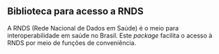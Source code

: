 ## Biblioteca para acesso a RNDS

A RNDS (Rede Nacional de Dados em Saúde) é o meio para interoperabilidade em
saúde no Brasil. Este _package_ facilita o acesso à RNDS por meio de funções
de conveniência.
